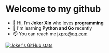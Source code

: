# Welcome to my github

- 👋 Hi, I’m **Joker Xin** who loves **programming**
- 📖 I'm learning **Python and Go** recently
- 📫 You can reach me jxpro@qq.com

[![Joker's GitHub stats](https://github-readme-stats-jokerxin.vercel.app/api?username=jxpro&hide=contribs,prs&show_icons=true&theme=tokyonight&include_all_commits=true)](https://github.com/jxpro/github-readme-stats)
